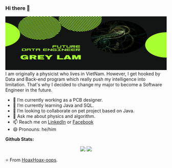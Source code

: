 ### Hi there 👋

![Banner](https://github.com/HoaxHoax-oops/HoaxHoax-oops/blob/master/FUTURE%20DATA%20ENGINEERS%20(1).png)
I am originally a physicist who lives in VietNam. However, I get hooked by Data and Back-end program which really push my intelligence into limitation. That's why I decided to change my major to become a Software Engineer in the future.

- 🔭 I’m currently working as a PCB designer.
- 🌱 I’m currently learning Java and SQL.
- 👯 I’m looking to collaborate on pet project based on Java.
- 💬 Ask me about physics and algorithm.
- 📫 Reach me on <a href="https://www.linkedin.com/in/grey-lam-4107461a2/">LinkedIn</a> or <a href="https://www.facebook.com/thong.lam.37625/">Facebook</a>
- 😄 Pronouns: he/him

**Github Stats:**

<p align="center">
  
  <img src="https://github-readme-stats.vercel.app/api?username=HoaxHoax-oops&hide=stars&show_icons=true&theme=dracula&line_height=32">
  <img src="https://github-readme-stats.vercel.app/api/top-langs/?username=HoaxHoax-oops&count_private=true&theme=dracula">

</p>

⭐️ From [HoaxHoax-oops](https://github.com/HoaxHoax-oops).
